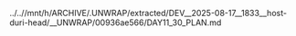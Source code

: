 ../..//mnt/h/ARCHIVE/.UNWRAP/extracted/DEV__2025-08-17__1833__host-duri-head/__UNWRAP/00936ae566/DAY11_30_PLAN.md